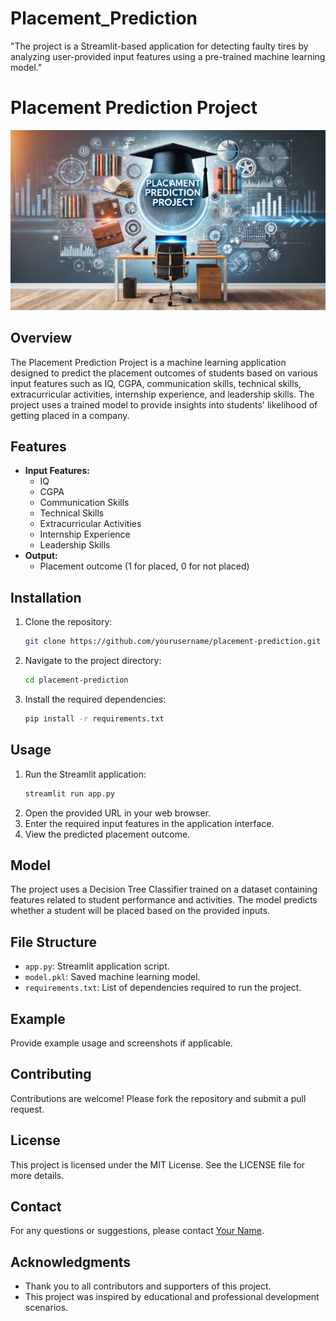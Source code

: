 # Placement_Prediction
"The project is a Streamlit-based application for detecting faulty tires by analyzing user-provided input features using a pre-trained machine learning model."

# Placement Prediction Project

<img src="https://github.com/rpjinu/Placement_Prediction/blob/main/placement_image_project.png">

## Overview
The Placement Prediction Project is a machine learning application designed to predict the placement outcomes of students based on various input features such as IQ, CGPA, communication skills, technical skills, extracurricular activities, internship experience, and leadership skills. The project uses a trained model to provide insights into students' likelihood of getting placed in a company.

## Features
- **Input Features:**
  - IQ
  - CGPA
  - Communication Skills
  - Technical Skills
  - Extracurricular Activities
  - Internship Experience
  - Leadership Skills
- **Output:**
  - Placement outcome (1 for placed, 0 for not placed)

## Installation

1. Clone the repository:
   ```bash
   git clone https://github.com/yourusername/placement-prediction.git
   ```
2. Navigate to the project directory:
   ```bash
   cd placement-prediction
   ```
3. Install the required dependencies:
   ```bash
   pip install -r requirements.txt
   ```

## Usage

1. Run the Streamlit application:
   ```bash
   streamlit run app.py
   ```
2. Open the provided URL in your web browser.
3. Enter the required input features in the application interface.
4. View the predicted placement outcome.

## Model
The project uses a Decision Tree Classifier trained on a dataset containing features related to student performance and activities. The model predicts whether a student will be placed based on the provided inputs.

## File Structure
- `app.py`: Streamlit application script.
- `model.pkl`: Saved machine learning model.
- `requirements.txt`: List of dependencies required to run the project.

## Example
Provide example usage and screenshots if applicable.

## Contributing
Contributions are welcome! Please fork the repository and submit a pull request.

## License
This project is licensed under the MIT License. See the LICENSE file for more details.

## Contact
For any questions or suggestions, please contact [Your Name](mailto:your.email@example.com).

## Acknowledgments
- Thank you to all contributors and supporters of this project.
- This project was inspired by educational and professional development scenarios.

